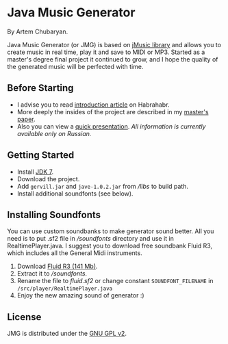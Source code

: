 # Java Music Generator

By Artem Chubaryan.

Java Music Generator (or JMG) is based on [jMusic library](http://www.explodingart.com/jmusic/) and allows you to create music in real time, play it and save to MIDI or MP3.
Started as a master's degree final project it continued to grow, and I hope the quality of the generated music will be perfected with time.

## Before Starting

* I advise you to read [introduction article](http://habrahabr.ru/post/185154/) on Habrahabr.
* More deeply the insides of the project are described in my [master's paper](paper.docx).
* Also you can view a [quick presentation](presentation.pdf).
_All information is currently available only on Russian._

## Getting Started

* Install [JDK 7](http://www.oracle.com/technetwork/java/javase/downloads/index.html).
* Download the project.
* Add `gervill.jar` and `jave-1.0.2.jar` from _/libs_ to build path.
* Install additional soundfonts (see below).
 
## Installing Soundfonts

You can use custom soundbanks to make generator sound better. All you need is to put .sf2 file in _/soundfonts_ directory and use it in RealtimePlayer.java.
I suggest you to download free soundbank Fluid R3, which includes all the General Midi instruments.

1. Download [Fluid R3 (141 Mb)](http://www.musescore.org/download/fluid-soundfont.tar.gz).
2. Extract it to _/soundfonts_.
3. Rename the file to _fluid.sf2_ or change constant `SOUNDFONT_FILENAME` in `/src/player/RealtimePlayer.java`
4. Enjoy the new amazing sound of generator :)

## License

JMG is distributed under the [GNU GPL v2](http://www.gnu.org/licenses/gpl-2.0.html).

